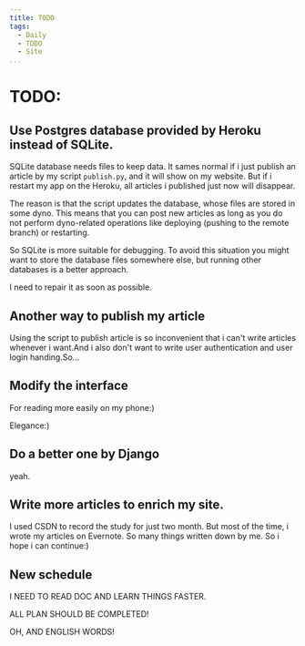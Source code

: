 ```yaml
---
title: TODO
tags:
  - Daily
  - TODO
  - Site
...
```


TODO:
=====

Use Postgres database provided by Heroku instead of SQLite.
-----------------------------------------------------------

SQLite database needs files to keep data. It sames normal if i just publish an article by my script `publish.py`, and it will show on my website. But if i restart my app on the Heroku, all articles i published just now will disappear.

The reason is that the script updates the database, whose files are stored in some dyno. This means that you can post new articles as long as you do not perform dyno-related operations like deploying (pushing to the remote branch) or restarting.

So SQLite is more suitable for debugging. To avoid this situation you might want to store the database files somewhere else, but running other databases is a better approach.

I need to repair it as soon as possible.

Another way to publish my article
---------------------------------

Using the script to publish article is so inconvenient that i can't write articles whenever i want.And i also don't want to write user authentication and user login handing.So...

Modify the interface
--------------------

For reading more easily on my phone:)

Elegance:)

Do a better one by Django
-------------------------

yeah.

Write more articles to enrich my site.
--------------------------------------

I used CSDN to record the study for just two month. But most of the time, i wrote my articles on Evernote. So many things written down by me. So i hope i can continue:)

New schedule
------------

I NEED TO READ DOC AND LEARN THINGS FASTER. 

ALL PLAN SHOULD BE COMPLETED!

OH, AND ENGLISH WORDS!

